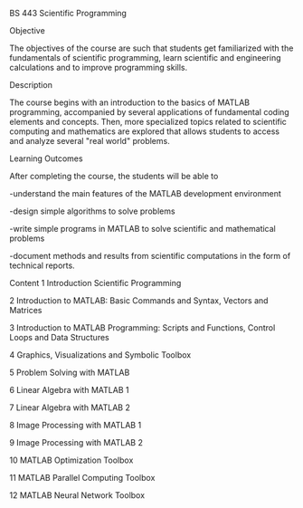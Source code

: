 BS 443 Scientific Programming 
 

Objective 

The objectives of the course are such that students get familiarized with the fundamentals of scientific programming, learn scientific and engineering calculations and to improve programming skills. 
 
Description 

The course begins with an introduction to the basics of MATLAB programming, accompanied by several applications of fundamental coding elements and concepts. Then, more specialized topics related to scientific computing and mathematics are explored that allows students to access and analyze several "real world" problems. 
 

Learning Outcomes 

After completing the course, the students will be able to  

 -understand the main features of the MATLAB development environment 
 
 -design simple algorithms to solve problems 
 
 -write simple programs in MATLAB to solve scientific and mathematical problems 
 
 -document methods and results from scientific computations in the form of technical reports. 
 
 
Content 
1 Introduction Scientific Programming 

2 Introduction to MATLAB: Basic Commands and Syntax, Vectors and Matrices 

3 Introduction to MATLAB Programming: Scripts and Functions, Control Loops and Data Structures 

4 Graphics, Visualizations and Symbolic Toolbox 

5 Problem Solving with MATLAB 

6 Linear Algebra with MATLAB 1 

7 Linear Algebra with MATLAB 2 

8 Image Processing with MATLAB 1 

9 Image Processing with MATLAB 2 

10 MATLAB Optimization Toolbox 

11 MATLAB Parallel Computing Toolbox 

12 MATLAB Neural Network Toolbox 

 
